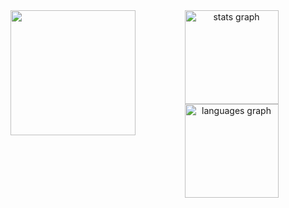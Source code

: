 <div align="center">
  <img align="left" height="200" src="https://i.pinimg.com/564x/b9/56/9a/b9569af3f8476aa381679577833c07e2.jpg"  />
  
  <img src="https://github-readme-stats.vercel.app/api?username=LFNG15&hide_title=true&hide_rank=true&show_icons=false&include_all_commits=true&count_private=true&disable_animations=true&theme=tokyonight&locale=en&hide_border=true" height="150" alt="stats graph"  />
  <img src="https://github-readme-stats.vercel.app/api/top-langs?username=LFNG15&locale=en&hide_title=true&layout=compact&card_width=320&langs_count=7&theme=tokyonight&hide_border=true" height="150" alt="languages graph"  />
</div>
